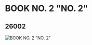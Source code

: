 # BOOK NO. 2 "NO. 2"
## 26002
![BOOK NO. 2 "NO. 2"](https://lc-www-live-s.legocdn.com/media/bricks/5/2/6144630.jpg)